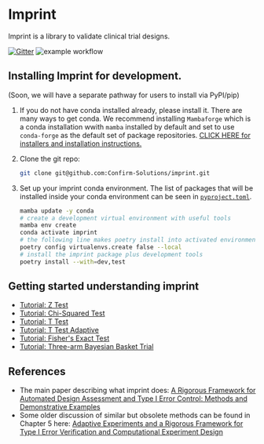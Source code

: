 # Imprint

Imprint is a library to validate clinical trial designs.

[![Gitter](https://img.shields.io/gitter/room/confirm_imprint/community)](https://gitter.im/confirm_imprint/community#)
![example workflow](https://github.com/Confirm-Solutions/imprint/actions/workflows/test.yml/badge.svg)

## Installing Imprint for development.

(Soon, we will have a separate pathway for users to install via PyPI/pip)

1. If you do not have conda installed already, please install it. There are
   many ways to get conda. We recommend installing `Mambaforge` which is a
   conda installation wwith `mamba` installed by default and set to use
   `conda-forge` as the default set of package repositories. [CLICK HERE for
   installers and installation
   instructions.](https://github.com/conda-forge/miniforge#mambaforge)
2. Clone the git repo:

   ```bash
   git clone git@github.com:Confirm-Solutions/imprint.git
   ```

3. Set up your imprint conda environment. The list of packages that will be
   installed inside your conda environment can be seen
   in [`pyproject.toml`](pyproject.toml).

   ```bash
   mamba update -y conda
   # create a development virtual environment with useful tools
   mamba env create
   conda activate imprint
   # the following line makes poetry install into activated environment.
   poetry config virtualenvs.create false --local
   # install the imprint package plus development tools
   poetry install --with=dev,test
   ```
   
## Getting started understanding imprint

- [Tutorial: Z Test](./tutorials/ztest.ipynb)
- [Tutorial: Chi-Squared Test](./tutorials/chisq_test.ipynb)
- [Tutorial: T Test](./tutorials/t_test.ipynb)
- [Tutorial: T Test Adaptive](./tutorials/t_test_adaptive.ipynb)
- [Tutorial: Fisher's Exact Test](./tutorials/fisher_exact.ipynb)
- [Tutorial: Three-arm Bayesian Basket Trial](./tutorials/basket.ipynb)

## References

- The main paper describing what imprint does: [A Rigorous Framework for Automated Design Assessment and Type I Error Control: Methods and Demonstrative Examples](https://arxiv.org/abs/2212.10042)
- Some older discussion of similar but obsolete methods can be found in Chapter 5 here: [Adaptive Experiments and a Rigorous Framework for Type I Error Verification and Computational Experiment Design](https://arxiv.org/abs/2205.09369)
